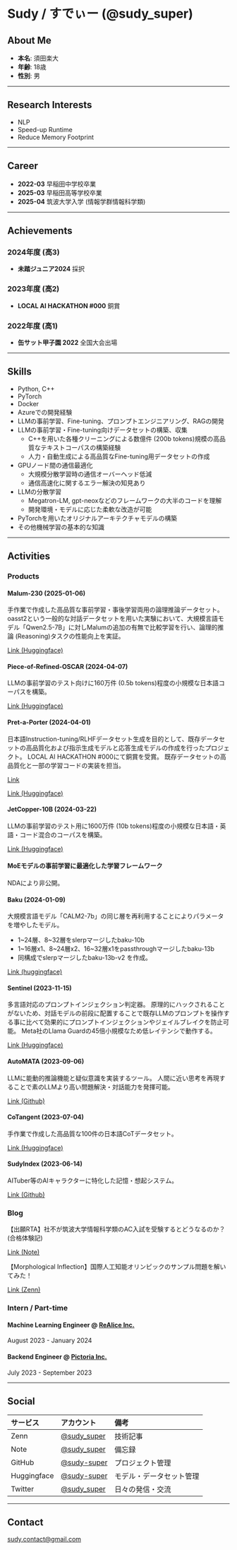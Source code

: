 # Sudy / すでぃー (@sudy_super)

## About Me
- **本名**: 須田楽大
- **年齢**: 18歳
- **性別**: 男

---

## Research Interests
- NLP
- Speed-up Runtime
- Reduce Memory Footprint

---

## Career
- **2022-03** 早稲田中学校卒業
- **2025-03** 早稲田高等学校卒業
- **2025-04** 筑波大学入学 (情報学群情報科学類)

---

## Achievements

### 2024年度 (高3)
- **未踏ジュニア2024** 採択

### 2023年度 (高2)
- **LOCAL AI HACKATHON #000** 銅賞

### 2022年度 (高1)
- **缶サット甲子園 2022** 全国大会出場

---

## Skills
- Python, C++
- PyTorch
- Docker
- Azureでの開発経験
- LLMの事前学習、Fine-tuning、プロンプトエンジニアリング、RAGの開発
- LLMの事前学習・Fine-tuning向けデータセットの構築、収集
  - C++を用いた各種クリーニングによる数億件 (200b tokens)規模の高品質なテキストコーパスの構築経験
  - 人力・自動生成による高品質なFine-tuning用データセットの作成
- GPUノード間の通信最適化
  - 大規模分散学習時の通信オーバーヘッド低減
  - 通信高速化に関するエラー解決の知見あり
- LLMの分散学習
  - Megatron-LM, gpt-neoxなどのフレームワークの大半のコードを理解
  - 開発環境・モデルに応じた柔軟な改造が可能
- PyTorchを用いたオリジナルアーキテクチャモデルの構築
- その他機械学習の基本的な知識

---

## Activities

### Products

#### Malum-230 (2025-01-06)
手作業で作成した高品質な事前学習・事後学習両用の論理推論データセット。
oasst2という一般的な対話データセットを用いた実験において、大規模言語モデル「Qwen2.5-7B」に対しMalumの追加の有無で比較学習を行い、論理的推論 (Reasoning)タスクの性能向上を実証。

[Link (Huggingface)](https://huggingface.co/datasets/Manual-Dataset-Creation-Project/Malum-230)

#### Piece-of-Refined-OSCAR (2024-04-07)
LLMの事前学習のテスト向けに160万件 (0.5b tokens)程度の小規模な日本語コーパスを構築。

[Link (Huggingface)](https://huggingface.co/datasets/sudy-super/piece-of-refined-oscar)

#### Pret-a-Porter (2024-04-01)
日本語Instruction-tuning/RLHFデータセット生成を目的として、既存データセットの高品質化および指示生成モデルと応答生成モデルの作成を行ったプロジェクト。
LOCAL AI HACKATHON #000にて銅賞を受賞。
既存データセットの高品質化と一部の学習コードの実装を担当。

[Link](https://imminent-land-e64.notion.site/e569abd90c3f4f0586fa03e9d080193d?p=0d59f729b7444fa88b6ab1c5d232ea6e&pm=s)

[Link (Huggingface)](https://huggingface.co/datasets/sudy-super/oasst2-chat-5k-ja)

#### JetCopper-10B (2024-03-22)
LLMの事前学習のテスト用に1600万件 (10b tokens)程度の小規模な日本語・英語・コード混合のコーパスを構築。

[Link (Huggingface)](https://huggingface.co/datasets/sudy-super/JetCopper-10B)

#### MoEモデルの事前学習に最適化した学習フレームワーク
NDAにより非公開。

#### Baku (2024-01-09)
大規模言語モデル「CALM2-7b」の同じ層を再利用することによりパラメータを増やしたモデル。
- 1~24層、8~32層をslerpマージしたbaku-10b
- 1~16層x1、8~24層x2、16~32層x1をpassthroughマージしたbaku-13b
- 同構成でslerpマージしたbaku-13b-v2
を作成。

[Link (huggingface)](https://huggingface.co/sudy-super/baku-10b)

#### Sentinel (2023-11-15)
多言語対応のプロンプトインジェクション判定器。
原理的にハックされることがないため、対話モデルの前段に配置することで既存LLMのプロンプトを操作する事に比べて効果的にプロンプトインジェクションやジェイルブレイクを防止可能。
Meta社のLlama Guardの45倍小規模なため低レイテンシで動作する。

[Link (Huggingface)](https://huggingface.co/sudy-super/Sentinel)

#### AutoMATA (2023-09-06)
LLMに能動的推論機能と疑似意識を実装するツール。
人間に近い思考を再現することで素のLLMより高い問題解決・対話能力を発揮可能。

[Link (Github)](https://github.com/sudy-super/AutoMATA)

#### CoTangent (2023-07-04)
手作業で作成した高品質な100件の日本語CoTデータセット。

[Link (Huggingface)](https://huggingface.co/datasets/sudy-super/CoTangent)

#### SudyIndex (2023-06-14)
AITuber等のAIキャラクターに特化した記憶・想起システム。

[Link (Github)](https://github.com/sudy-super/SudyIndex)

### Blog
【出願RTA】社不が筑波大学情報科学類のAC入試を受験するとどうなるのか？(合格体験記)

[Link (Note)](https://note.com/sudy_super/n/nfdef95c9c403)

【Morphological Inflection】国際人工知能オリンピックのサンプル問題を解いてみた！

[Link (Zenn)](https://zenn.dev/sudy_super/articles/8bb74682009ff0)

### Intern / Part-time

#### Machine Learning Engineer @ [ReAlice Inc.](https://realice.jp/)
August 2023 - January 2024

#### Backend Engineer @ [Pictoria Inc.](https://www.pictoria.co.jp/)
July 2023 - September 2023

---

## Social
| サービス | アカウント | 備考 |
|:---|:---|:---|
| Zenn | [@sudy_super](https://zenn.dev/sudy_super) | 技術記事 |
| Note | [@sudy_super](https://note.com/sudy_super) | 備忘録 |
| GitHub | [@sudy-super](https://github.com/sudy-super) | プロジェクト管理 |
| Huggingface | [@sudy-super](https://huggingface.co/sudy-super) | モデル・データセット管理 |
| Twitter | [@sudy_super](https://twitter.com/sudy_super) | 日々の発信・交流 |

---

## Contact

sudy.contact@gmail.com